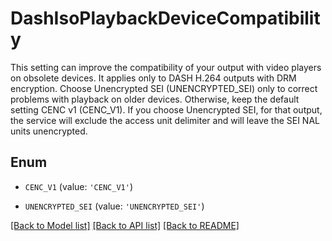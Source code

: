 # DashIsoPlaybackDeviceCompatibility

This setting can improve the compatibility of your output with video players on obsolete devices. It applies only to DASH H.264 outputs with DRM encryption. Choose Unencrypted SEI (UNENCRYPTED_SEI) only to correct problems with playback on older devices. Otherwise, keep the default setting CENC v1 (CENC_V1). If you choose Unencrypted SEI, for that output, the service will exclude the access unit delimiter and will leave the SEI NAL units unencrypted.

## Enum

* `CENC_V1` (value: `'CENC_V1'`)

* `UNENCRYPTED_SEI` (value: `'UNENCRYPTED_SEI'`)

[[Back to Model list]](../README.md#documentation-for-models) [[Back to API list]](../README.md#documentation-for-api-endpoints) [[Back to README]](../README.md)


